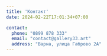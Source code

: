 ```yaml
---
title: 'Контакт'
date: 2024-02-22T17:01:34+07:00

contact:
  phone: "0899 878 333"
  email: "contact@gallery33.art"
  address: "Варна, улица Габрово 2А"
---
```


